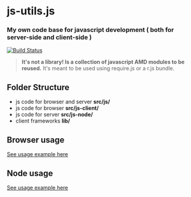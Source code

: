 
# js-utils.js

### My own code base for javascript development ( both for server-side and client-side )
[![Build Status](https://travis-ci.org/aetheon/js-utils.png?branch=master)](https://travis-ci.org/aetheon/js-utils)

> **It's not a library! Is a collection of javascript AMD modules to be reused.** 
> It's meant to be used using require.js or a r.js bundle.

## Folder Structure

*   js code for browser and server **src/js/**
*   js code for browser **src/js-client/**
*   js code for server **src/js-node/**
*   client frameworks **lib/**


## Browser usage

[See usage example here](https://github.com/aetheon/js-utils-browser-example)


## Node usage

[See usage example here](https://github.com/aetheon/js-utils-node-example)




